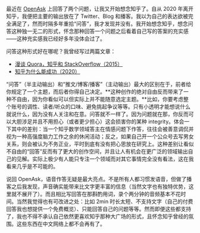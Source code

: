 最近在 [OpenAsk](https://openask.me/laike9m) 上回答了两个问题，让我又开始想念知乎了。自从 2020 年离开知乎，我便把主要的输出放在了 Twitter、Blog 和播客。我以为自己的表达欲被完全满足了，然而时隔多年重拾“问答”，我才发现并没有。我开始想念知乎，想念问答这种独一无二的形式，怀念那种回答一个问题之后看着自己写的答案的充实感——这种充实感我已经好多年没体会过了。

问答这种形式好在哪呢？我曾经写过两篇文章：

- [漫谈 Quora，知乎和 StackOverflow（2015）](https://laike9m.com/blog/man-tan-quorazhi-hu-he-stackoverflow,58/)
- [知乎为什么能成功（2020）](https://laike9m.com/blog/zhi-hu-wei-shi-yao-neng-cheng-gong,134/)

“问答”（半主动输出）和“推文/博客/播客”（主动输出）最大的区别在于，前者给你规定了一个主题，而后者你得自己决定。**这种创作的绝对自由反而带来了一种不自由，因为你看似可以但实际上并不能随意选定主题。**比如，你要考虑整个账号的调性、读者/听众的口味、避免挑起争议等等。只有小透明才能想说什么就说什么，因为没有人关注和在意。问答就不一样了。因为问题就在那，你反而可以大胆涉足并且不用担心（或者更少担心）这会损害你的某种 integrity。体会一下其中的差别：当一个知乎数学领域答主在情感问题下作答，往往会被善意调侃并视为一种高强度脑力工作之余的休闲活动；反之，如果自己开一个公众号去写男女关系，则会被认为不务正业，平时到底有没有把心思放在研究上。这种差别让看似不自由的“回答”反而有了更大的创作空间，并且让人有机会在更广泛的领域输出自己的见解。实际上极少有人能只专注一个领域而对其它事情完全没有看法，这在我看来几乎是不可能的。

说回 OpenAsk，语音作答无疑是最大亮点。不是所有人都习惯发语音，但做了播客之后我发现，声音确实能带来比文字更丰富的信息（当然文字也有独特优势，这里就不展开了）。而且相比写回答在那斟酌用词，录个两分钟的音频基本不花时间。当然我觉得也有可改进之处：比如 2min 时长太短、不支持文字（自己的付费回答我也想提供一个免费概览）、只能回答自己的问题等等。然而即便这些都支持了，我也不得不承认自己依然更喜欢知乎那种大广场的形式，且怀念知乎曾经的氛围。这些东西在中文网络上都不会再有了。